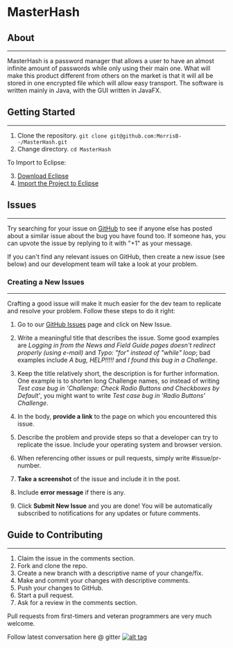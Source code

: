 # MasterHash

## About
---
MasterHash is a password manager that allows a user to have an almost infinite amount of passwords while only using their main one. What will make this product different from others on the market is that it will all be stored in one encrypted file which will allow easy transport.
The software is written mainly in Java, with the GUI written in JavaFX.

## Getting Started
---
1. Clone the repository.
  `git clone git@github.com:MorrisB--/MasterHash.git`
2. Change directory.
  `cd MasterHash`

To Import to Eclipse:  
  
3. [Download Eclipse](http://www.eclipse.org/downloads/eclipse-packages)
4. [Import the Project to Eclipse](http://wiki.eclipse.org/EGit/User_Guide#Starting_from_existing_Git_Repositories)

## Issues
---
Try searching for your issue on [GitHub](https://github.com/MorrisB--/MasterHash/issues) to see if anyone else has posted about a similar issue about the bug you have found too. If someone has, you can upvote the issue by replying to it with "+1" as your message.

If you can't find any relevant issues on GitHub, then create a new issue (see below) and our development team will take a look at your problem.

### Creating a New Issues
---
Crafting a good issue will make it much easier for the dev team to replicate and resolve your problem. Follow these steps to do it right:

1. Go to our [GitHub Issues](https://github.com/MorrisB--/MasterHash/issues) page and click on New Issue.

2. Write a meaningful title that describes the issue. Some good examples are *Logging in from the News and Field Guide pages doesn't redirect properly (using e-mail)* and *Typo: "for" instead of "while" loop*; bad examples include *A bug, HELP!!!!!* and *I found this bug in a Challenge*.

3. Keep the title relatively short, the description is for further information. One example is to shorten long Challenge names, so instead of writing *Test case bug in 'Challenge: Check Radio Buttons and Checkboxes by Default'*, you might want to write *Test case bug in 'Radio Buttons' Challenge*.

4. In the body, **provide a link** to the page on which you encountered this issue.
5. Describe the problem and provide steps so that a developer can try to replicate the issue. Include your operating system and browser version.
6. When referencing other issues or pull requests, simply write #issue/pr-number.
7. **Take a screenshot** of the issue and include it in the post.
8. Include **error message** if there is any.
9. Click **Submit New Issue** and you are done! You will be automatically subscribed to notifications for any updates or future comments.

## Guide to Contributing
---
1. Claim the issue in the comments section.
2. Fork and clone the repo.
3. Create a new branch with a descriptive name of your change/fix.
4. Make and commit your changes with descriptive comments.
5. Push your changes to GitHub.
6. Start a pull request.
7. Ask for a review in the comments section.

Pull requests from first-timers and veteran programmers are very much welcome.

Follow latest conversation here @ gitter [![alt tag](https://avatars1.githubusercontent.com/gitterHQ?&s=96)](https://gitter.im/Master-Hash/Lobby?utm_source=share-link&utm_medium=link&utm_campaign=share-link)
